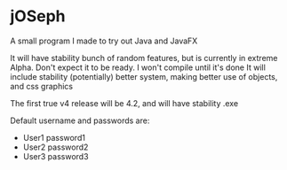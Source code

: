 # jOSeph
A small program I made to try out Java and JavaFX

It will have stability bunch of random features, but is currently in extreme Alpha. Don't expect it to be ready. I won't compile until it's done
It will include stability (potentially) better system, making better use of objects, and css graphics

The first true v4 release will be 4.2, and will have stability .exe

Default username and passwords are:
 - User1 password1
 - User2 password2
 - User3 password3
